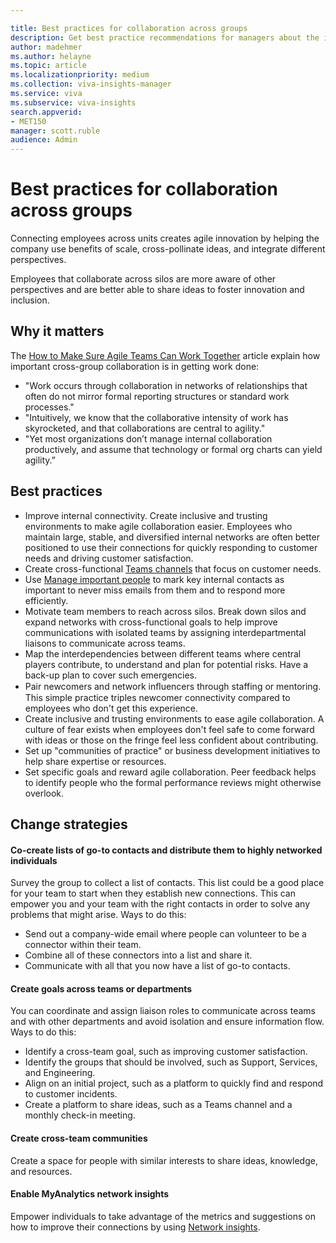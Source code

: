 ```yaml
---

title: Best practices for collaboration across groups
description: Get best practice recommendations for managers about the importance of cross-group collaboration
author: madehmer
ms.author: helayne
ms.topic: article
ms.localizationpriority: medium 
ms.collection: viva-insights-manager 
ms.service: viva 
ms.subservice: viva-insights 
search.appverid: 
- MET150 
manager: scott.ruble
audience: Admin
---
```


# Best practices for collaboration across groups

Connecting employees across units creates agile innovation by helping the company use benefits of scale, cross-pollinate ideas, and integrate different perspectives.

Employees that collaborate across silos are more aware of other perspectives and are better able to share ideas to foster innovation and inclusion.

## Why it matters

 The [How to Make Sure Agile Teams Can Work Together](https://insights.office.com/collaboration/how-to-make-sure-agile-teams-can-work-together/) article explain how important cross-group collaboration is in getting work done:

* "Work occurs through collaboration in networks of relationships that often do not mirror formal reporting structures or standard work processes."
* "Intuitively, we know that the collaborative intensity of work has skyrocketed, and that collaborations are central to agility."
* "Yet most organizations don’t manage internal collaboration productively, and assume that technology or formal org charts can yield agility.”

## Best practices

* Improve internal connectivity. Create inclusive and trusting environments to make agile collaboration easier. Employees who maintain large, stable, and diversified internal networks are often better positioned to use their connections for quickly responding to customer needs and driving customer satisfaction.
* Create cross-functional [Teams channels](/microsoftteams/teams-channels-overview) that focus on customer needs.
* Use [Manage important people](../personal/use/network.md) to mark key internal contacts as important to never miss emails from them and to respond more efficiently.
* Motivate team members to reach across silos. Break down silos and expand networks with cross-functional goals to help improve communications with isolated teams by assigning interdepartmental liaisons to communicate across teams.
* Map the interdependencies between different teams where central players contribute, to understand and plan for potential risks. Have a back-up plan to cover such emergencies.  
* Pair newcomers and network inﬂuencers through staffing or mentoring. This simple practice triples newcomer connectivity compared to employees who don't get this experience.  
* Create inclusive and trusting environments to ease agile collaboration. A culture of fear exists when employees don't feel safe to come forward with ideas or those on the fringe feel less confident about contributing.  
* Set up "communities of practice" or business development initiatives to help share expertise or resources.  
* Set specific goals and reward agile collaboration. Peer feedback helps to identify people who the formal performance reviews might otherwise overlook.

## Change strategies

#### Co-create lists of go-to contacts and distribute them to highly networked individuals

Survey the group to collect a list of contacts. This list could be a good place for your team to start when they establish new connections. This can empower you and your team with the right contacts in order to solve any problems that might arise. Ways to do this:

* Send out a company-wide email where people can volunteer to be a connector within their team.
* Combine all of these connectors into a list and share it.
* Communicate with all that you now have a list of go-to contacts.

#### Create goals across teams or departments

You can coordinate and assign liaison roles to communicate across teams and with other departments and avoid isolation and ensure information flow. Ways to do this:

* Identify a cross-team goal, such as improving customer satisfaction.
* Identify the groups that should be involved, such as Support, Services, and Engineering.
* Align on an initial project, such as a platform to quickly find and respond to customer incidents.
* Create a platform to share ideas, such as a Teams channel and a monthly check-in meeting.

#### Create cross-team communities

Create a space for people with similar interests to share ideas, knowledge, and resources.

#### Enable MyAnalytics network insights

Empower individuals to take advantage of the metrics and suggestions on how to improve their connections by using [Network insights](../personal/use/network.md).
